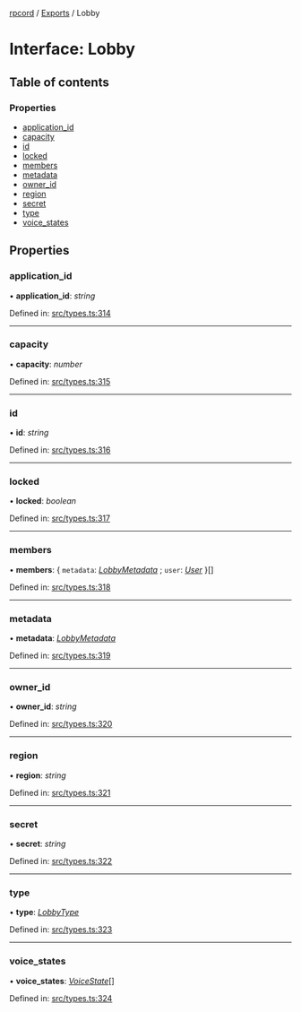 [rpcord](../README.md) / [Exports](../modules.md) / Lobby

# Interface: Lobby

## Table of contents

### Properties

- [application\_id](lobby.md#application_id)
- [capacity](lobby.md#capacity)
- [id](lobby.md#id)
- [locked](lobby.md#locked)
- [members](lobby.md#members)
- [metadata](lobby.md#metadata)
- [owner\_id](lobby.md#owner_id)
- [region](lobby.md#region)
- [secret](lobby.md#secret)
- [type](lobby.md#type)
- [voice\_states](lobby.md#voice_states)

## Properties

### application\_id

• **application\_id**: *string*

Defined in: [src/types.ts:314](https://github.com/DjDeveloperr/RPCord/blob/43e46ce/src/types.ts#L314)

___

### capacity

• **capacity**: *number*

Defined in: [src/types.ts:315](https://github.com/DjDeveloperr/RPCord/blob/43e46ce/src/types.ts#L315)

___

### id

• **id**: *string*

Defined in: [src/types.ts:316](https://github.com/DjDeveloperr/RPCord/blob/43e46ce/src/types.ts#L316)

___

### locked

• **locked**: *boolean*

Defined in: [src/types.ts:317](https://github.com/DjDeveloperr/RPCord/blob/43e46ce/src/types.ts#L317)

___

### members

• **members**: { `metadata`: [*LobbyMetadata*](lobbymetadata.md) ; `user`: [*User*](user.md)  }[]

Defined in: [src/types.ts:318](https://github.com/DjDeveloperr/RPCord/blob/43e46ce/src/types.ts#L318)

___

### metadata

• **metadata**: [*LobbyMetadata*](lobbymetadata.md)

Defined in: [src/types.ts:319](https://github.com/DjDeveloperr/RPCord/blob/43e46ce/src/types.ts#L319)

___

### owner\_id

• **owner\_id**: *string*

Defined in: [src/types.ts:320](https://github.com/DjDeveloperr/RPCord/blob/43e46ce/src/types.ts#L320)

___

### region

• **region**: *string*

Defined in: [src/types.ts:321](https://github.com/DjDeveloperr/RPCord/blob/43e46ce/src/types.ts#L321)

___

### secret

• **secret**: *string*

Defined in: [src/types.ts:322](https://github.com/DjDeveloperr/RPCord/blob/43e46ce/src/types.ts#L322)

___

### type

• **type**: [*LobbyType*](../enums/lobbytype.md)

Defined in: [src/types.ts:323](https://github.com/DjDeveloperr/RPCord/blob/43e46ce/src/types.ts#L323)

___

### voice\_states

• **voice\_states**: [*VoiceState*](voicestate.md)[]

Defined in: [src/types.ts:324](https://github.com/DjDeveloperr/RPCord/blob/43e46ce/src/types.ts#L324)
